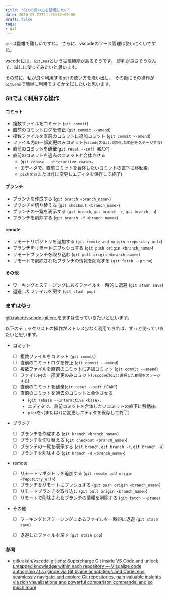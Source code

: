 ```yaml
---
title: "Gitの使い方を整理したい"
date: 2023-07-22T11:35:52+09:00
draft: false
tags:
- git
---
```


`git`は複雑で難しいですね。
さらに、vscodeのソース管理は使いにくいですね。

vscodeには、`GitLens`という拡張機能があるそうです。
評判が良さそうなんで、試しに使ってみたいと思います。

<!--more-->

その前に、私が良く利用する`git`の使い方を洗い出し、
その後にその操作が`GitLens`で簡単に利用できるかを試したいと思います。

### Gitでよく利用する操作

#### コミット

- 複数ファイルをコミット (`git commit`)
- 直前のコミットログを修正 (`git commit --amend`)
- 複数ファイルを直前のコミットに追加コミット (`git commit --amend`)
- ファイル内の一部変更のみコミット(`vscode`の`Git:選択した範囲をステージする`)
- 直前のコミットを破棄(`git reset --soft HEAD^`)
- 直前のコミットを過去のコミットと合体させる
  - (`git rebase --interactive <base>`、
  - エディタで、直前コミットを合体したいコミットの直下に移動後、
  - `pick`を`s`(または`f`)に変更しエディタを保存して終了)

#### ブランチ

- ブランチを作成する (`git branch <branch_name>`)
- ブランチを切り替える (`git checkout <branch_name>`)
- ブランチの一覧を表示する (`git branch`, `git branch -r`, `git branch -a`)
- ブランチを削除する (`git branch -d <branch_name>`)

#### remote

- リモートリポジトリを追加する (`git remote add origin <repositry_url>`)
- ブランチをリモートにプッシュする (`git push origin <branch_name>`)
- リモートブランチを取り込む (`git pull origin <branch_name>`)
- リモートで削除されたブランチの情報を削除する (`git fetch --prune`)

#### その他

- ワーキングとステージングにあるファイルを一時的に退避 (`git stash save`)
- 退避したファイルを戻す (`git stash pop`)

### まずは使う

[gitkraken/vscode-gitlens](https://github.com/gitkraken/vscode-gitlens#repositories-view-)をまずは使っていきたいと思います。

以下のチェックリストの操作がストレス少なく利用できれば、ずっと使っていきたいと思います。

- コミット

  - [ ] 複数ファイルをコミット (`git commit`)
  - [ ] 直前のコミットログを修正 (`git commit --amend`)
  - [ ] 複数ファイルを直前のコミットに追加コミット (`git commit --amend`)
  - [ ] ファイル内の一部変更のみコミット(`vscode`の`Git:選択した範囲をステージする`)
  - [ ] 直前のコミットを破棄(`git reset --soft HEAD^`)
  - [ ] 直前のコミットを過去のコミットと合体させる
    - (`git rebase --interactive <base>`、
    - エディタで、直前コミットを合体したいコミットの直下に移動後、
    - `pick`を`s`(または`f`)に変更しエディタを保存して終了)

- ブランチ

  - [ ] ブランチを作成する (`git branch <branch_name>`)
  - [ ] ブランチを切り替える (`git checkout <branch_name>`)
  - [ ] ブランチの一覧を表示する (`git branch`, `git branch -r`, `git branch -a`)
  - [ ] ブランチを削除する (`git branch -d <branch_name>`)

- remote

  - [ ] リモートリポジトリを追加する (`git remote add origin <repositry_url>`)
  - [ ] ブランチをリモートにプッシュする (`git push origin <branch_name>`)
  - [ ] リモートブランチを取り込む (`git pull origin <branch_name>`)
  - [ ] リモートで削除されたブランチの情報を削除する (`git fetch --prune`)

- その他

  - [ ] ワーキングとステージングにあるファイルを一時的に退避 (`git stash save`)
  - [ ] 退避したファイルを戻す (`git stash pop`)


### 参考

- [gitkraken/vscode-gitlens: Supercharge Git inside VS Code and unlock untapped knowledge within each repository — Visualize code authorship at a glance via Git blame annotations and CodeLens, seamlessly navigate and explore Git repositories, gain valuable insights via rich visualizations and powerful comparison commands, and so much more](https://github.com/gitkraken/vscode-gitlens#repositories-view-)
